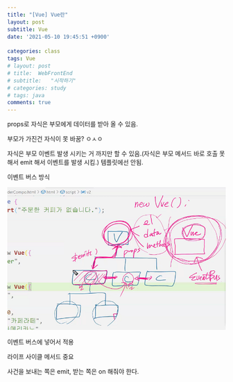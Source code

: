 ```yaml
---
title: "[Vue] Vue란"
layout: post
subtitle: Vue
date: '2021-05-10 19:45:51 +0900'

categories: class
tags: Vue
# layout: post
# title:  WebFrontEnd
# subtitle:   "시작하기"
# categories: study
# tags: java
comments: true
---
```


props로 자식은 부모에게 데이터를 받아 올 수 있음.

부모가 가진건 자식이 못 바꿈? ㅇㅅㅇ

자식은 부모 이벤트 발생 시키는 거 까지만 할 수 있음.(자식은 부모 메서드 바로 호출 못해서 emit 해서 이벤트를 발생 시킴.) 템플릿에선 안됨.


이벤트 버스 방식

![20210512_131742](/assets/20210512_131742.png)

이벤트 버스에 넣어서 적용

라이프 사이클 메서드 중요

사건을 보내는 쪽은 emit, 받는 쪽은 on 해줘야 한다.
